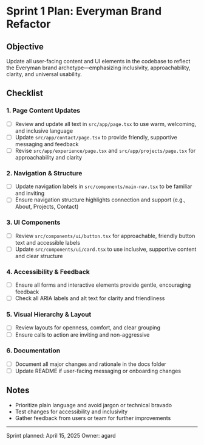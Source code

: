 # Sprint 1 Plan: Everyman Brand Refactor

## Objective

Update all user-facing content and UI elements in the codebase to reflect the Everyman brand archetype—emphasizing inclusivity, approachability, clarity, and universal usability.

## Checklist

### 1. Page Content Updates

- [ ] Review and update all text in `src/app/page.tsx` to use warm, welcoming, and inclusive language
- [ ] Update `src/app/contact/page.tsx` to provide friendly, supportive messaging and feedback
- [ ] Revise `src/app/experience/page.tsx` and `src/app/projects/page.tsx` for approachability and clarity

### 2. Navigation & Structure

- [ ] Update navigation labels in `src/components/main-nav.tsx` to be familiar and inviting
- [ ] Ensure navigation structure highlights connection and support (e.g., About, Projects, Contact)

### 3. UI Components

- [ ] Review `src/components/ui/button.tsx` for approachable, friendly button text and accessible labels
- [ ] Update `src/components/ui/card.tsx` to use inclusive, supportive content and clear structure

### 4. Accessibility & Feedback

- [ ] Ensure all forms and interactive elements provide gentle, encouraging feedback
- [ ] Check all ARIA labels and alt text for clarity and friendliness

### 5. Visual Hierarchy & Layout

- [ ] Review layouts for openness, comfort, and clear grouping
- [ ] Ensure calls to action are inviting and non-aggressive

### 6. Documentation

- [ ] Document all major changes and rationale in the docs folder
- [ ] Update README if user-facing messaging or onboarding changes

## Notes

- Prioritize plain language and avoid jargon or technical bravado
- Test changes for accessibility and inclusivity
- Gather feedback from users or team for further improvements

---

Sprint planned: April 15, 2025
Owner: agard
